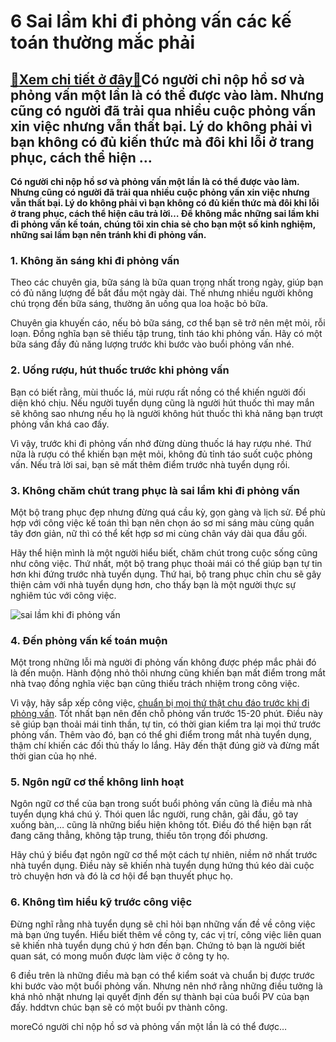 6 Sai lầm khi đi phỏng vấn các kế toán thường mắc phải
======================================================

[:gift:Xem chi tiết ở đây:gift:](https://hddtvn.com/6-sai-lam-khi-di-phong-van-cac-ke-toan-thuong-mac-phai/)Có người chỉ nộp hồ sơ và phỏng vấn một lần là có thể được vào làm. Nhưng cũng có người đã trải qua nhiều cuộc phỏng vấn xin việc nhưng vẫn thất bại. Lý do không phải vì bạn không có đủ kiến thức mà đôi khi lỗi ở trang phục, cách thể hiện …
------------------------------------------------------------------------------------------------------------------------------------------------------------------------------------------------------------------------------------------------

**Có người chỉ nộp hồ sơ và phỏng vấn một lần là có thể được vào làm. Nhưng cũng có người đã trải qua nhiều cuộc phỏng vấn xin việc nhưng vẫn thất bại. Lý do không phải vì bạn không có đủ kiến thức mà đôi khi lỗi ở trang phục, cách thể hiện câu trả lời… Để không mắc những sai lầm khi đi phỏng vấn kế toán, chúng tôi xin chia sẻ cho bạn một số kinh nghiệm, những sai lầm bạn nên tránh khi đi phỏng vấn.** 



### 1. Không ăn sáng khi đi phỏng vấn


Theo các chuyên gia, bữa sáng là bữa quan trọng nhất trong ngày, giúp bạn có đủ năng lượng để bắt đầu một ngày dài. Thế nhưng nhiều người không chú trọng đến bữa sáng, thường ăn uống qua loa hoặc bỏ bữa.


Chuyên gia khuyến cáo, nếu bỏ bữa sáng, cơ thể bạn sẽ trở nên mệt mỏi, rỗi loạn. Đồng nghĩa bạn sẽ thiếu tập trung, tỉnh táo khi phỏng vấn. Hãy có một bữa sáng đầy đủ năng lượng trước khi bước vào buổi phỏng vấn nhé.


### 2. Uống rượu, hút thuốc trước khi phỏng vấn


Bạn có biết rằng, mùi thuốc lá, mùi rượu rất nồng có thể khiến người đối diện khó chịu. Nếu người tuyển dụng cũng là người hút thuốc thì may mắn sẽ không sao nhưng nếu họ là người không hút thuốc thì khả năng bạn trượt phỏng vấn khá cao đấy.


Vì vậy, trước khi đi phỏng vấn nhớ đừng dùng thuốc lá hay rượu nhé. Thứ nữa là rượu có thể khiến bạn mệt mỏi, không đủ tỉnh táo suốt cuộc phỏng vấn. Nếu trả lời sai, bạn sẽ mất thêm điểm trước nhà tuyển dụng rồi.


### 3. Không chăm chút trang phục là sai lầm khi đi phỏng vấn


Một bộ trang phục đẹp nhưng đừng quá cầu kỳ, gọn gàng và lịch sử. Để phù hợp với công việc kế toán thì bạn nên chọn áo sơ mi sáng màu cùng quần tây đơn giản, nữ thì có thể kết hợp sơ mi cùng chân váy dài qua đầu gối.


Hãy thể hiện mình là một người hiểu biết, chăm chút trong cuộc sống cũng như công việc. Thứ nhất, một bộ trang phục thoải mái có thể giúp bạn tự tin hơn khi đứng trước nhà tuyển dụng. Thứ hai, bộ trang phục chỉn chu sẽ gây thiện cảm với nhà tuyển dụng hơn, cho thấy bạn là một người thực sự nghiêm túc với công việc.


![sai lầm khi đi phỏng vấn](https://hddtvn.com/wp-content/uploads/2021/01/1537337645124-dich-vu-headhunter-18.jpg "sai lầm khi đi phỏng vấn")


### 4. Đến phỏng vấn kế toán muộn


Một trong những lỗi mà người đi phỏng vấn không được phép mắc phải đó là đến muộn. Hành động nhỏ thôi nhưng cũng khiến bạn mất điểm trong mắt nhà tvaọ đồng nghĩa việc bạn cũng thiếu trách nhiệm trong công việc.


Vì vậy, hãy sắp xếp công việc, [chuẩn bị mọi thứ thật chu đáo trước khi đi phỏng vấn](#). Tốt nhất bạn nên đến chỗ phỏng vấn trước 15-20 phút. Điều này sẽ giúp bạn thoải mái tinh thần, tự tin, có thời gian kiểm tra lại mọi thứ trước phỏng vấn. Thêm vào đó, bạn có thể ghi điểm trong mắt nhà tuyển dụng, thậm chí khiến các đối thủ thấy lo lắng. Hãy đến thật đúng giờ và đừng mất thời gian của họ nhé.


### 5. Ngôn ngữ cơ thể không linh hoạt


Ngôn ngữ cơ thể của bạn trong suốt buổi phỏng vấn cũng là điều mà nhà tuyển dụng khá chú ý. Thói quen lắc người, rung chân, gãi đầu, gõ tay xuống bàn,… cũng là những biểu hiện không tốt. Điều đó thể hiện bạn rất đang căng thẳng, không tập trung, thiếu tôn trọng đối phương.


Hãy chú ý biểu đạt ngôn ngữ cơ thể một cách tự nhiên, niềm nở nhất trước nhà tuyển dụng. Điều này sẽ khiến nhà tuyển dụng hứng thú kéo dài cuộc trò chuyện hơn và đó là cơ hội để bạn thuyết phục họ.


### 6. Không tìm hiểu kỹ trước công việc


Đừng nghĩ rằng nhà tuyển dụng sẽ chỉ hỏi bạn những vấn đề về công việc mà bạn ứng tuyển. Hiểu biết thêm về công ty, các vị trí, công việc liên quan sẽ khiến nhà tuyển dụng chú ý hơn đến bạn. Chứng tỏ bạn là người biết quan sát, có mong muốn được làm việc ở công ty họ.


6 điều trên là những điều mà bạn có thể kiểm soát và chuẩn bị được trước khi bước vào một buổi phỏng vấn. Nhưng nên nhớ rằng những điều tưởng là khá nhỏ nhặt nhưng lại quyết định đến sự thành bại của buổi PV của bạn đấy. hddtvn chúc bạn sẽ có một buổi pv thành công.



moreCó người chỉ nộp hồ sơ và phỏng vấn một lần là có thể được…

